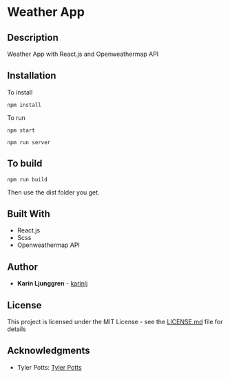 # Weather App

## Description

Weather App with React.js and Openweathermap API

## Installation

To install

`npm install`

To run

`npm start`

`npm run server`

## To build

`npm run build`

Then use the dist folder you get.

## Built With

- React.js
- Scss
- Openweathermap API

## Author

- **Karin Ljunggren** - [karinlj](https://github.com/karinlj)

## License

This project is licensed under the MIT License - see the [LICENSE.md](LICENSE.md) file for details

## Acknowledgments

- Tyler Potts: [Tyler Potts](https://www.youtube.com/channel/UCBBGM84ZOs7z5jpTQAaZ_Hg)
